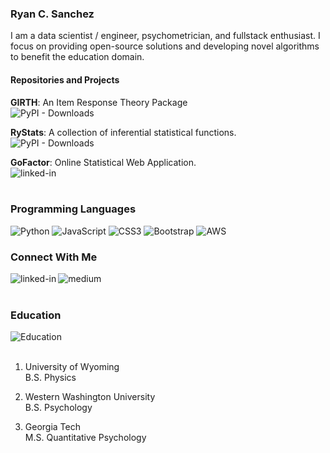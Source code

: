 ### Ryan C. Sanchez

I am a data scientist / engineer, psychometrician, and fullstack enthusiast. I focus on providing open-source solutions and developing novel algorithms to benefit the education domain. 

#### Repositories and Projects
**GIRTH**: An Item Response Theory Package </br>
![PyPI - Downloads](https://img.shields.io/pypi/dm/girth)


**RyStats**: A collection of inferential statistical functions. </br>
![PyPI - Downloads](https://img.shields.io/pypi/dm/rystats)

**GoFactor**: Online Statistical Web Application. </br>
[<img align="left" alt="linked-in" src="https://img.shields.io/badge/-GoFactor-blue?style=for-the-badge" />](https://gofactr.com) 
</br></br>
### Programming Languages

![Python](https://img.shields.io/badge/python-3670A0?style=for-the-badge&logo=python&logoColor=ffdd54)
![JavaScript](https://img.shields.io/badge/javascript-%23323330.svg?style=for-the-badge&logo=javascript&logoColor=%23F7DF1E)
![CSS3](https://img.shields.io/badge/css3-%231572B6.svg?style=for-the-badge&logo=css3&logoColor=white)
![Bootstrap](https://img.shields.io/badge/bootstrap-%23563D7C.svg?style=for-the-badge&logo=bootstrap&logoColor=white)
![AWS](https://img.shields.io/badge/AWS-%23FF9900.svg?style=for-the-badge&logo=amazon-aws&logoColor=white)

### Connect With Me

[<img align="left" alt="linked-in" src="https://img.shields.io/badge/linkedin-%230077B5.svg?&style=for-the-badge&logo=linkedin&logoColor=white" />](https://www.linkedin.com/in/ryan-sanchez-2156391b3/)

[<img align="left" alt="medium" src="https://img.shields.io/badge/medium-%2312100E.svg?&style=for-the-badge&logo=medium&logoColor=white" />](https://medium.com/@GoFactr)

</br></br>

### Education
[<img align="left" alt="Education" src="https://img.shields.io/badge/-Resume-darkgreen?style=for-the-badge" />](https://drive.google.com/file/d/1zCih79lHyAGfhy_cYmQYyBActN319S1D/view?usp=sharing) 
</br></br>

1. University of Wyoming</br>B.S. Physics

2. Western Washington University</br>B.S. Psychology

3. Georgia Tech</br>M.S. Quantitative Psychology

